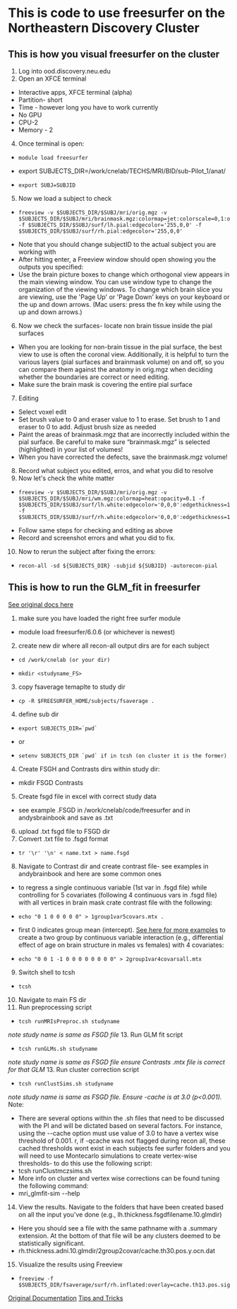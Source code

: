 # This is code to use freesurfer on the Northeastern Discovery Cluster

## This is how you visual freesurfer on the cluster
1.	Log into ood.discovery.neu.edu
2.	Open an XFCE terminal
  * Interactive apps, XFCE terminal (alpha)
  * Partition- short
  * Time - however long you have to work currently 
  * No GPU
  * CPU-2
  * Memory - 2
4.	Once terminal is open:
  * 	module load freesurfer
  * export SUBJECTS_DIR=/work/cnelab/TECHS/MRI/BID/sub-Pilot_1/anat/
  * 	export SUBJ=SUBJID
5. Now we load a subject to check
  * 	freeview -v $SUBJECTS_DIR/$SUBJ/mri/orig.mgz -v $SUBJECTS_DIR/$SUBJ/mri/brainmask.mgz:colormap=jet:colorscale=0,1:opacity=0.3 -f $SUBJECTS_DIR/$SUBJ/surf/lh.pial:edgecolor='255,0,0' -f $SUBJECTS_DIR/$SUBJ/surf/rh.pial:edgecolor='255,0,0'
  * Note that you should change subjectID to the actual subject you are working with
  * After hitting enter, a Freeview window should open showing you the outputs you specified:
  * Use the brain picture boxes to change which orthogonal view appears in the main viewing window. You can use window type to change the organization of the viewing windows. To change which brain slice you are viewing, use the 'Page Up' or 'Page Down' keys on your keyboard or the up and down arrows. (Mac users: press the fn key while using the up and down arrows.)
6.	Now we check the surfaces- locate non brain tissue inside the pial surfaces
  * When you are looking for non-brain tissue in the pial surface, the best view to use is often the coronal view. Additionally, it is helpful to turn the various layers (pial surfaces and brainmask volume) on and off, so you can compare them against the anatomy in orig.mgz when deciding whether the boundaries are correct or need editing.
  * Make sure the brain mask is covering the entire pial surface
7. Editing
  * Select voxel edit
  * Set brush value to 0 and eraser value to 1 to erase. Set brush to 1 and eraser to 0 to add. Adjust brush size as needed
  * Paint the areas of brainmask.mgz that are incorrectly included within the pial surface. Be careful to make sure “brainmask.mgz” is selected (highlighted) in your list of volumes!
  * When you have corrected the defects, save the brainmask.mgz volume!
8. Record what subject you edited, erros, and what you did to resolve
9. Now let's check the white matter
  * 	freeview -v $SUBJECTS_DIR/$SUBJ/mri/orig.mgz -v $SUBJECTS_DIR/$SUBJ/mri/wm.mgz:colormap=heat:opacity=0.1 -f $SUBJECTS_DIR/$SUBJ/surf/lh.white:edgecolor='0,0,0':edgethickness=1 -f $SUBJECTS_DIR/$SUBJ/surf/rh.white:edgecolor='0,0,0':edgethickness=1
  * Follow same steps for checking and editing as above
  * Record and screenshot errors and what you did to fix. 
10. Now to rerun the subject after fixing the errors:
  * 	recon-all -sd ${SUBJECTS_DIR} -subjid ${SUBJID} -autorecon-pial

## This is how to run the GLM_fit in freesurfer
[See original docs here](https://andysbrainbook.readthedocs.io/en/latest/FreeSurfer/FS_ShortCourse/FS_07_FSGD.html)
1. make sure you have loaded the right free surfer module
  * module load freesurfer/6.0.6 (or whichever is newest) 
2. create new dir where all recon-all output dirs are for each subject
  * 	cd /work/cnelab (or your dir)
  * 	mkdir <studyname_FS>
3. copy fsaverage temaplte to study dir 
  * 	cp -R $FREESURFER_HOME/subjects/fsaverage . 
4. define sub dir 
  * 	export SUBJECTS_DIR=`pwd` 
  *  or 
  * 	setenv SUBJECTS_DIR `pwd` if in tcsh (on cluster it is the former)
4. Create FSGH and Contrasts dirs within study dir: 
  *  mkdir FSGD Contrasts 
5. Create fsgd file in excel with correct study data 
  *  see example .FSGD in /work/cnelab/code/freesurfer and in andysbrainbook and save as .txt
6. upload .txt fsgd file to FSGD dir
7. Convert .txt file to .fsgd format
  * 	tr '\r' '\n' < name.txt > name.fsgd 
8. Navigate to Contrast dir and create contrast file- see examples in andybrainbook and here are some common ones  
  * to regress a single continuous variable (1st var in .fsgd file) while controlling for 5 covariates (following 4 continuous vars in .fsgd file) with all     vertices in brain mask crate contrast file with the following:
  * 	echo "0 1 0 0 0 0 0" > 1group1var5covars.mtx .
  *  first 0 indicates group mean (intercept). [See here for more examples](https://surfer.nmr.mgh.harvard.edu/fswiki/Fsgdf1G2V)
to create a two group by continuous variable interaction (e.g., differential effect of age on brain structure in males vs females) with 4 covariates:
  * 	echo "0 0 1 -1 0 0 0 0 0 0 0 0" > 2group1var4covarsall.mtx 
9. Switch shell to tcsh
  * 	tcsh 
10. Navigate to main FS dir
11. Run preprocessing script 
  * 	tcsh runMRIsPreproc.sh studyname
*note study name is same as FSGD file*
13. Run GLM fit script 
  * 	tcsh runGLMs.sh studyname
*note study name is same as FSGD file*
*ensure Contrasts .mtx file is correct for that GLM*
13. Run cluster correction script
  * 	tcsh runClustSims.sh studyname
*note study name is same as FSGD file.*
*Ensure -cache is at 3.0 (p<0.001).*
Note:
  * There are several options within the .sh files that need to be discussed with the PI and will be dictated based on several factors. For instance, using the --cache option must use value of 3.0 to have a vertex wise threshold of 0.001. r, if -qcache was not flagged during recon all, these cached thresholds wont exist in each subjects fee surfer folders and you will need to use Montecarlo simulations to create vertex-wise thresholds- to do this use the following script:
  * tcsh runClustmczsims.sh
  * More info on cluster and vertex wise corrections can be found tuning the following command: 
  *  mri_glmfit-sim --help
14. View the results. Navigate to the folders that have been created based on all the input you've done (e.g., lh.thickness.fsgdfilename.10.glmdir) 
  * Here you should see a file with the same pathname with a .summary extension. At the bottom of that file will be any clusters deemed to be statistically significant. 
  * rh.thickness.adni.10.glmdir/2group2covar/cache.th30.pos.y.ocn.dat
15. Visualize the results using Freeview 
  * 	freeview -f $SUBJECTS_DIR/fsaverage/surf/rh.inflated:overlay=cache.th13.pos.sig.cluster.mgh

[Original Documentation](https://surfer.nmr.mgh.harvard.edu/fswiki/FreeSurferWiki)
[Tips and Tricks](https://sites.bu.edu/cnrlab/lab-resources/freesurfer-quality-control-guide/freesurfer-quality-control-step-3-fix-the-white-matter-surface/)

